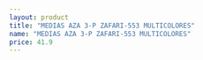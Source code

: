 ```yaml
---
layout: product
title: "MEDIAS AZA 3-P ZAFARI-553 MULTICOLORES"
name: "MEDIAS AZA 3-P ZAFARI-553 MULTICOLORES"
price: 41.9
---
```

